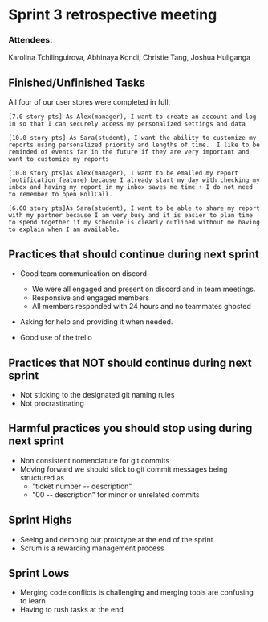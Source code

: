 # Sprint 3 retrospective meeting

### Attendees: 
Karolina Tchilinguirova, Abhinaya Kondi, Christie Tang, Joshua Huliganga 

## Finished/Unfinished Tasks

All four of our user stores were completed in full:


    [7.0 story pts] As Alex(manager), I want to create an account and log in so that I can securely access my personalized settings and data

    [10.0 story pts] As Sara(student), I want the ability to customize my reports using personalized priority and lengths of time.  I like to be reminded of events far in the future if they are very important and want to customize my reports

    [10.0 story pts]As Alex(manager), I want to be emailed my report (notification feature) because I already start my day with checking my inbox and having my report in my inbox saves me time + I do not need to remember to open RollCall.

    [6.00 story pts]As Sara(student), I want to be able to share my report with my partner because I am very busy and it is easier to plan time to spend together if my schedule is clearly outlined without me having to explain when I am available.



## Practices that should continue during next sprint
- Good team communication on discord
    - We were all engaged and present on discord and in team meetings. 
    - Responsive and engaged members
    - All members responded with 24 hours and no teammates ghosted

- Asking for help and providing it when needed.
- Good use of the trello

## Practices that NOT should continue during next sprint
- Not sticking to the designated git naming rules
- Not procrastinating

## Harmful practices you should stop using during next sprint
- Non consistent nomenclature for git commits
- Moving forward we should stick to git commit messages being structured as 
    - "ticket number -- description" 
    - "00 -- description" for minor or unrelated commits

## Sprint Highs
- Seeing and demoing our prototype at the end of the sprint
- Scrum is a rewarding management process

## Sprint Lows
- Merging code conflicts is challenging and merging tools are confusing to learn
- Having to rush tasks at the end